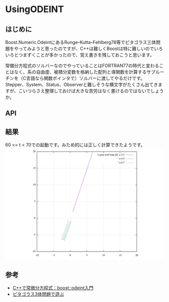 # UsingODEINT

## はじめに
Boost.Numeric.OdeintにあるRunge–Kutta–Fehlberg78等でピタゴラス三体問題をやってみようと思ったのですが、C++は難しくBoostは特に難しいのでいろいろとつまずくことが多かったので、覚え書きを残しておこうと思います。

常備分方程式のソルバーなのでやっていることはFORTRAN77の時代と変わることはなく、系の自由度、被積分変数を格納した配列と導関数を計算するサブルーチンを（C言語なら関数ポインタで）ソルバーに渡してやるだけです。Stepper、System、Status、Observerと難しそうな横文字がたくさん出てきますが、こいつらさえ整理しておけば大きな苦労はなく書けるのではないでしょうか。

## API

## 結果
60 <= t < 70での起動です。みため的には正しく計算できたようです。
![era6](era6.png)

## 参考
 * [C++で常微分方程式：boost::odeint入門](https://qiita.com/hmito/items/483445ac0d42fb4428a5)
 * [ピタゴラス3体問題で遊ぶ](https://qiita.com/i153/items/34674e267dd90298a245)

